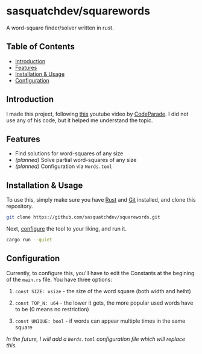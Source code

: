 # sasquatchdev/squarewords

A word-square finder/solver written in rust.

## Table of Contents
- [Introduction](#introduction)
- [Features](#features)
- [Installation & Usage](#installation--usage)
- [Configuration](#configuration)

## Introduction

I made this project, following [this](https://www.youtube.com/watch?v=zWIsnrxL-Zc) youtube video by [CodeParade](https://www.youtube.com/@CodeParade). I did not use any of his code, but it helped me understand the topic.

## Features

- Find solutions for word-squares of any size
- _(planned)_ Solve partial word-squares of any size
- _(planned)_ Configuration via `Words.toml`

## Installation & Usage

To use this, simply make sure you have [Rust](https://rustup.rs/) and [Git](https://git-scm.com/) installed, and clone this repository.

```bash
git clone https://github.com/sasquatchdev/squarewords.git
```

Next, [configure](#configuration) the tool to your liking, and run it.

```bash
cargo run --quiet
```

## Configuration

Currently, to configure this, you'll have to edit the Constants at the begining of the `main.rs` file. You have three options:

1. `const SIZE: usize` - the size of the word square (both width and heiht)

2. `const TOP_N: u64` - the lower it gets, the more popular used words have to be (0 means no restriction)

3. `const UNIQUE: bool` - if words can appear multiple times in the same square

_In the future, I will add a `Words.toml` configuration file which will replace this._